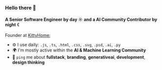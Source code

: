 ### Hello there 👋

#### A Senior Software Engineer by day ☼ and a AI Community Contributor by night ☾

Founder at [KittyHome](https://github.com/KittyHome);<br>

- ⚙️ I use daily: `.js`, `.ts`, `.html`, `.css`, `.svg`, `.psd`, `.ai`, `.py`
- 🌍 I'm mostly active within the **AI & Machine Learning Community**
- 💬 `ping` me about **fullstack**, **branding**, **generativeai**, **development**, **design thinking**
